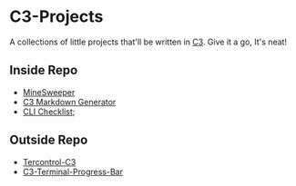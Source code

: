 # C3-Projects
 
A collections of little projects that'll be written in [C3](https://c3-lang.org/).
Give it a go, It's neat!

## Inside Repo
- [MineSweeper](./MineSweeper/README.md)
- [C3 Markdown Generator](./DocGenerator/README.md)
- [CLI Checklist](./CLIChecklist/README.md);
## Outside Repo
- [Tercontrol-C3](https://github.com/Elusive239/Tercontrol-C3)
- [C3-Terminal-Progress-Bar](https://github.com/Elusive239/C3-Terminal-Progress-Bar)